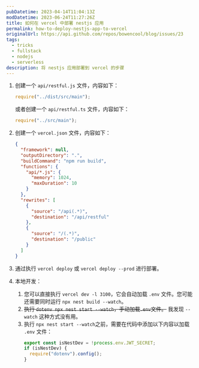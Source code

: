 ```yaml
---
pubDatetime: 2023-04-14T11:04:13Z
modDatetime: 2023-06-24T11:27:26Z
title: 如何在 vercel 中部署 nestjs 应用
permalink: how-to-deploy-nestjs-app-to-vercel
originalUrl: https://api.github.com/repos/bowencool/blog/issues/23
tags:
  - tricks
  - fullstack
  - nodejs
  - serverless
description: 将 nestjs 应用部署到 vercel 的步骤
---
```


1. 创建一个 `api/restful.js` 文件，内容如下：

   ```js
   require("../dist/src/main");
   ```

   或者创建一个 `api/restful.ts` 文件，内容如下：

   ```ts
   require("../src/main");
   ```

2. 创建一个 `vercel.json` 文件，内容如下：

   ```json
   {
     "framework": null,
     "outputDirectory": ".",
     "buildCommand": "npm run build",
     "functions": {
       "api/*.js": {
         "memory": 1024,
         "maxDuration": 10
       }
     },
     "rewrites": [
       {
         "source": "/api(.*)",
         "destination": "/api/restful"
       },
       {
         "source": "/(.*)",
         "destination": "/public"
       }
     ]
   }
   ```

3. 通过执行 `vercel deploy` 或 `vercel deploy --prod` 进行部署。

4. 本地开发：

   1. 您可以直接执行 `vercel dev -l 3100`，它会自动加载 `.env` 文件。您可能还需要同时运行 `npx nest build --watch`。
   2. ~~执行 `dotenv npx nest start --watch`，手动加载`.env`文件。~~ 我发现 `--watch` 这种方式没有用。
   3. 执行 `npx nest start --watch`之前，需要在代码中添加以下内容以加载 `.env` 文件：
      ```ts
      export const isNestDev = !process.env.JWT_SECRET;
      if (isNestDev) {
        require("dotenv").config();
      }
      ```
